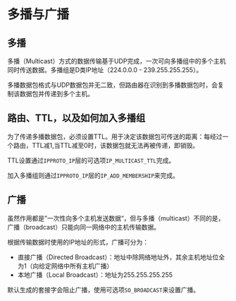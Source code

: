 # 多播与广播

## 多播

多播（Multicast）方式的数据传输基于UDP完成，一次可向多播组中的多个主机同时传送数据。多播组是D类IP地址（224.0.0.0 - 239.255.255.255）。

多播数据包格式与UDP数据包并无二致，但路由器在识别到多播数据包时，会复制该数据包并传递到多个主机。

## 路由、TTL，以及如何加入多播组

为了传递多播数据包，必须设置TTL。用于决定该数据包可传送的距离：每经过一个路由，TTL减1,当TTL减至0时，该数据包就无法再被传递，即销毁。

TTL设置通过`IPPROTO_IP`层的可选项`IP_MULTICAST_TTL`完成。

加入多播组则通过`IPPROTO_IP`层的`IP_ADD_MEMBERSHIP`来完成。

## 广播

虽然作用都是”一次性向多个主机发送数据“，但与多播（multicast）不同的是，广播（broadcast）只能向同一网络中的主机传输数据。

根据传输数据时使用的IP地址的形式，广播可分为：

- 直接广播（Directed Broadcast）：地址中除网络地址外，其余主机地址位全为1（向给定网络中所有主机广播）
- 本地广播（Local Broadcast）：地址为255.255.255.255

默认生成的套接字会阻止广播，使用可选项`SO_BROADCAST`来设置广播。
